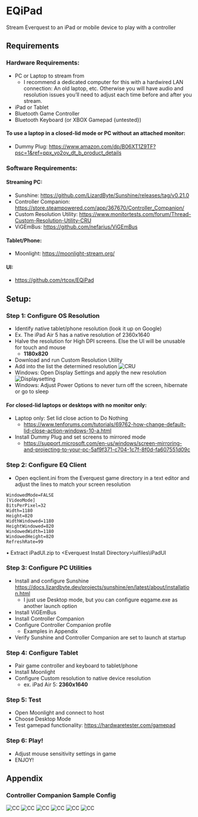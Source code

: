 # EQiPad
Stream Everquest to an iPad or  mobile device to play with a controller

## Requirements
### Hardware Requirements:
- PC or Laptop to stream from
   - I recommend a dedicated computer for this with a hardwired LAN connection: An old laptop, etc. Otherwise you will have audio and resolution issues you’ll need to adjust each time before and after you stream.
- iPad or Tablet
- Bluetooth Game Controller
- Bluetooth Keyboard (or XBOX Gamepad {untested})
#### To use a laptop in a closed-lid mode or PC without an attached monitor: 
- Dummy Plug: https://www.amazon.com/dp/B06XT1Z9TF?psc=1&ref=ppx_yo2ov_dt_b_product_details
### Software Requirements:
#### Streaming PC:
- Sunshine: https://github.com/LizardByte/Sunshine/releases/tag/v0.21.0
- Controller Companion: https://store.steampowered.com/app/367670/Controller_Companion/
- Custom Resolution Utility: https://www.monitortests.com/forum/Thread-Custom-Resolution-Utility-CRU
- ViGEmBus: https://github.com/nefarius/ViGEmBus
#### Tablet/Phone:
- Moonlight: https://moonlight-stream.org/
#### UI:
- https://github.com/rtcox/EQiPad
## Setup:
### Step 1: Configure OS Resolution
- Identify native tablet/phone resolution (look it up on Google)
- Ex. The iPad Air 5 has a native resolution of 2360x1640
- Halve the resolution for High DPI screens. Else the UI will be unusable for touch and mouse
  - **1180x820**
- Download and run Custom Resolution Utility
- Add into the list the determined resolution
![CRU](https://i.imgur.com/IOXRWiz.png)
- Windows: Open Display Settings and apply the new resolution
![Displaysetting](https://i.imgur.com/Efw1QE3.png)
- Windows: Adjust Power Options to never turn off the screen, hibernate or go to sleep 
#### For closed-lid laptops or desktops with no monitor only: 
- Laptop only: Set lid close action to Do Nothing
  - https://www.tenforums.com/tutorials/69762-how-change-default-lid-close-action-windows-10-a.html
- Install Dummy Plug and set screens to mirrored mode
  -	https://support.microsoft.com/en-us/windows/screen-mirroring-and-projecting-to-your-pc-5af9f371-c704-1c7f-8f0d-fa607551d09c
### Step 2: Configure EQ Client
-	Open eqclient.ini from the Everquest game directory in a text editor and adjust the lines to match your screen resolution
```
WindowedMode=FALSE
[VideoMode]
BitsPerPixel=32
Width=1180
Height=820
WidthWindowed=1180
HeightWindowed=820
WindowedWidth=1180
WindowedHeight=820
RefreshRate=99
```
•	Extract iPadUI.zip to \<Everquest Install Directory\>\uifiles\iPadUI
### Step 3: Configure PC Utilities
- Install and configure Sunshine https://docs.lizardbyte.dev/projects/sunshine/en/latest/about/installation.html
  - I just use Desktop mode, but you can configure eqgame.exe as another launch option
- Install ViGEmBus
- Install Controller Companion
- Configure Controller Companion profile
  - Examples in Appendix
- Verify Sunshine and Controller Companion are set to launch at startup
### Step 4: Configure Tablet
- Pair game controller and keyboard to tablet/phone
- Install Moonlight
- Configure Custom resolution to native device resolution
  - ex. iPad Air 5: **2360x1640**
### Step 5: Test
- Open Moonlight and connect to host
- Choose Desktop Mode
- Test gamepad functionality: https://hardwaretester.com/gamepad
### Step 6: Play!
- Adjust mouse sensitivity settings in game
- ENJOY!

## Appendix
### Controller Companion Sample Config
![CC](https://i.imgur.com/oHKj8Hl.png)
![CC](https://i.imgur.com/QPazJzI.png)
![CC](https://i.imgur.com/SiUGQYu.png)
![CC](https://i.imgur.com/rTULtU6.png)
![CC](https://i.imgur.com/NyrbYat.png)
![CC](https://i.imgur.com/G5pdrgg.png)
